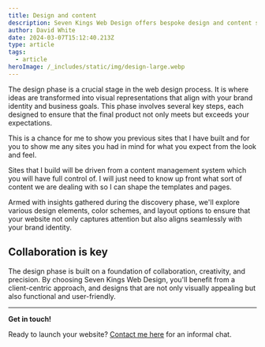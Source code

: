 ```yaml
---
title: Design and content
description: Seven Kings Web Design offers bespoke design and content services to create visually stunning websites that captivate your audience. Crafting engaging content and intuitive designs to boost your brand and drive online success.
author: David White
date: 2024-03-07T15:12:40.213Z
type: article
tags:
  - article
heroImage: /_includes/static/img/design-large.webp
---
```

The design phase is a crucial stage in the web design process. It is where ideas are transformed into visual representations that align with your brand identity and business goals. This phase involves several key steps, each designed to ensure that the final product not only meets but exceeds your expectations.

This is a chance for me to show you previous sites that I have built and for you to show me any sites you had in mind for what you expect from the look and feel.

Sites that I build will be driven from a content management system which you will have full control of.  I will just need to know up front what sort of content we are dealing with so I can shape the templates and pages.

Armed with insights gathered during the discovery phase, we'll explore various design elements, color schemes, and layout options to ensure that your website not only captures attention but also aligns seamlessly with your brand identity.

## Collaboration is key

The design phase is built on a foundation of collaboration, creativity, and precision. By choosing Seven Kings Web Design, you'll benefit from a client-centric approach, and designs that are not only visually appealing but also functional and user-friendly.

- - -

**Get in touch!**

Ready to launch your website? [Contact me here](/about/) for an informal chat.
